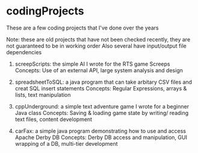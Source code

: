 # codingProjects
These are a few coding projects that I've done over the years

Note: these are old projects that have not been checked recently, they are not guaranteed to be in working order
Also several have input/output file dependencies 

1. screepScripts: the simple AI I wrote for the RTS game Screeps
Concepts: Use of an external API, large system analysis and design
    
2. spreadsheetToSQL: a java program that can take arbitary CSV files and creat SQL insert statements
Concepts: Regular Expressions, arrays & lists, text manipulation
    
3. cppUnderground: a simple text adventure game I wrote for a beginner Java class
Concepts: Saving & loading game state by writing/ reading text files, content development

4. carFax: a simple java program demonstrating how to use and access Apache Derby DB
Concepts: Derby DB access and manipulation, GUI wrapping of a DB, multi-tier development


